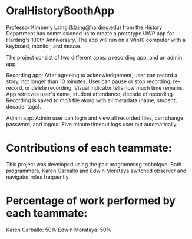 # OralHistoryBoothApp

Professor Kimberly Laing (klaing@harding.edu) from the History Department has commissioned us to create a prototype UWP app for Harding's 100th Anniversary.  The app will run on a Win10 computer with a keyboard, monitor, and mouse.

The project  consist of two different apps: a recording app, and an admin app.

Recording app:
After agreeing to acknowledgement, user can record a story, not longer than 10 minutes. User can pause or stop recording, re-record, or delete recording. Visual indicator tells how much time remains. App retrieves user's name, student attendance, decade of recording. Recording is saved to mp3 file along with all metadata (name, student, decade, tags).

Admin app:
Admin user can login and view all recorded files, can change password, and logout. Five minute timeout logs user out automatically.

# Contributions of each teammate:

This project was developed using the pair programming technique. Both programmers, Karen Carballo and Edwin Morataya switched observer and navigator roles frequently.

# Percentage of work performed by each teammate:

Karen Carballo: 50% Edwin Morataya: 50%
